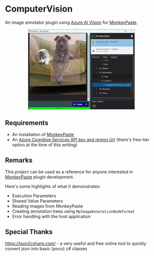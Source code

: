 # ComputerVision
An image annotator plugin using [Azure AI Vision](https://azure.microsoft.com/en-us/products/ai-services/ai-vision) for [MonkeyPaste](https://www.monkeypaste.com).

<p style="text-align: center;"><img style="width: 70%" src="screenshot.png" /></p>

## Requirements
- An installation of [MonkeyPaste](https://www.monkeypaste.com/download) 
- An [Azure Cognitive Services API key and region Url](https://azure.microsoft.com/en-us/free/ai-services/) (there's free-tier option at the time of this writing)
## Remarks
This project can be used as a reference for anyone interested in [MonkeyPaste](https://www.monkeypaste.com) plugin development.

Here's some highlights of what it demonstrates:
- Execution Parameters
- Shared Value Parameters
- Reading images from MonkeyPaste
- Creating annotation trees using `MpImageAnnotationNodeFormat`
- Error handling with the host application

## Special Thanks

https://json2csharp.com/ - a very useful and free online tool to quickly convert json into basic (poco) c# classes